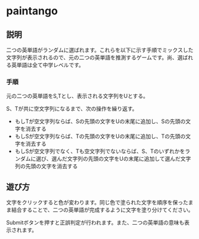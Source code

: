 # paintango

## 説明
二つの英単語がランダムに選ばれます。これらを以下に示す手順でミックスした文字列が表示されるので、元の二つの英単語を推測するゲームです。尚、選ばれる英単語は全て中学レベルです。
### 手順
元の二つの英単語をS,Tとし、表示される文字列をUとする。

S、Tが共に空文字列になるまで、次の操作を繰り返す。
  
- もしTが空文字列ならば、Sの先頭の文字をUの末尾に追加し、Sの先頭の文字を消去する
- もしSが空文字列ならば、Tの先頭の文字をUの末尾に追加し、Tの先頭の文字を消去する
- もしSが空文字列でなく、Tも空文字列でないならば、S、Tのいずれかをランダムに選び、選んだ文字列の先頭の文字をUの末尾に追加して選んだ文字列の先頭の文字を消去する

## 遊び方
文字をクリックすると色が変わります。同じ色で塗られた文字を順序を保ったまま結合することで、二つの英単語が完成するように文字を塗り分けてください。

Submitボタンを押すと正誤判定が行われます。また、二つの英単語の意味も表示されます。